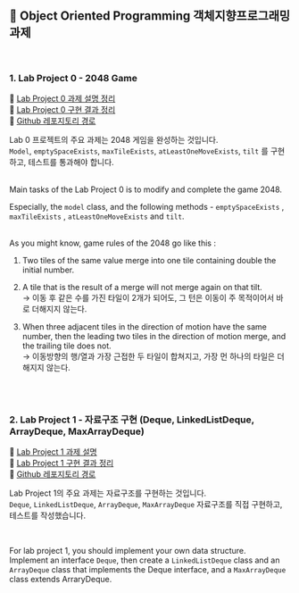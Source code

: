 ## 📖 Object Oriented Programming 객체지향프로그래밍 과제 

</br>

### 1. Lab Project 0 - 2048 Game

📌 <a href="https://mminn.notion.site/Lab-Project0-1b889ff14d21804fb06cec0c09565d86?pvs=4"> Lab Project 0 과제 설명 정리 </a></br>
📌 <a href="https://mminn.notion.site/Lab-Project0-923777a68a32430788a10f4d6797d098"> Lab Project 0 구현 결과 정리 </a></br>
📌 <a href="https://github.com/mminn20/ObjectOrientedProgramming/tree/main/proj0/game2048"> Github 레포지토리 경로 </a></br>

Lab 0 프로젝트의 주요 과제는 2048 게임을 완성하는 것입니다. </br>
`Model`, `emptySpaceExists`, `maxTileExists`, `atLeastOneMoveExists`, `tilt` 를 구현하고, 테스트를 통과해야 합니다. </br>

</br>
Main tasks of the Lab Project 0 is to modify and complete the game 2048. </br>

Especially, the `model` class, and the following methods - `emptySpaceExists` , `maxTileExists` , `atLeastOneMoveExists` and `tilt`. </br>

</br>
As you might know, game rules of the 2048 go like this : </br>

1. Two tiles of the same value merge into one tile containing double the initial number. </br>

2. A tile that is the result of a merge will not merge again on that tilt. </br>
   → 이동 후 같은 수를 가진 타일이 2개가 되어도, 그 턴은 이동이 주 목적이어서 바로 더해지지 않는다. </br>

4. When three adjacent tiles in the direction of motion have the same number, then the leading two tiles in the direction of motion merge, and the trailing tile does not. </br>
   → 이동방향의 행/열과 가장 근접한 두 타일이 합쳐지고, 가장 먼 하나의 타일은 더해지지 않는다.</br>


</br></br>

### 2. Lab Project 1 - 자료구조 구현 (Deque, LinkedListDeque, ArrayDeque, MaxArrayDeque) 

📌 <a href="https://www.notion.so/mminn/Lab-Project2-b41df98058ac499d966c6270708c0229"> Lab Project 1 과제 설명 </a></br>
📌 <a href="https://mminn.notion.site/Lab-Assignment2-144b71de2a634f14bd1e2f3036544f04?pvs=4"> Lab Project 1 구현 결과 정리 </a></br>
📌 <a href="https://github.com/mminn20/ObjectOrientedProgramming/tree/main/proj1"> Github 레포지토리 경로 </a></br>

Lab Project 1의 주요 과제는 자료구조를 구현하는 것입니다. </br>
`Deque`, `LinkedListDeque`, `ArrayDeque`, `MaxArrayDeque` 자료구조를 직접 구현하고, 테스트를 작성했습니다.  </br>

</br>

For lab project 1, you should implement your own data structure. </br>
Implement an interface `Deque`, then create a `LinkedListDeque` class and an `ArrayDeque` class that implements the Deque interface, and a `MaxArrayDeque` class extends ArraryDeque.</br>



